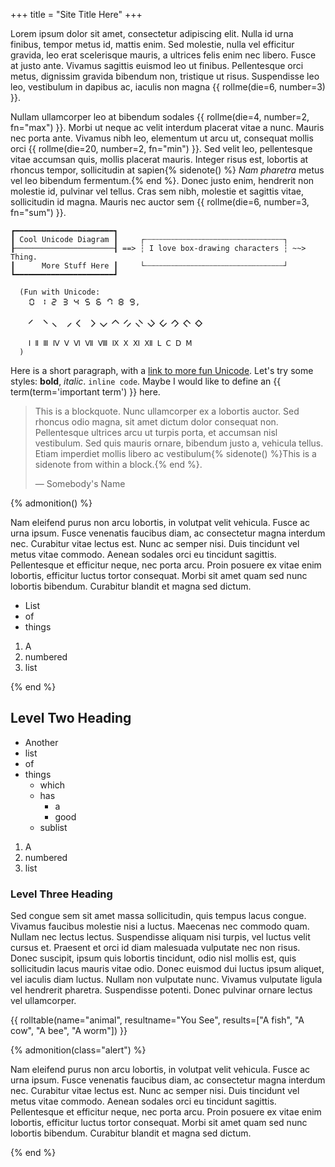 +++
title = "Site Title Here"
+++

Lorem ipsum dolor sit amet, consectetur adipiscing elit. Nulla id urna finibus, tempor metus id, mattis enim. Sed molestie, nulla vel efficitur gravida, leo erat scelerisque mauris, a ultrices felis enim nec libero. Fusce at justo ante. Vivamus sagittis euismod leo ut finibus. Pellentesque orci metus, dignissim gravida bibendum non, tristique ut risus. Suspendisse leo leo, vestibulum in dapibus ac, iaculis non magna {{ rollme(die=6, number=3) }}.

Nullam ullamcorper leo at bibendum sodales {{ rollme(die=4, number=2, fn="max") }}. Morbi ut neque ac velit interdum placerat vitae a nunc. Mauris nec porta ante. Vivamus nibh leo, elementum ut arcu ut, consequat mollis orci {{ rollme(die=20, number=2, fn="min") }}. Sed velit leo, pellentesque vitae accumsan quis, mollis placerat mauris. Integer risus est, lobortis at rhoncus tempor, sollicitudin at sapien{% sidenote() %} _Nam pharetra_ metus vel leo bibendum fermentum.{% end %}. Donec justo enim, hendrerit non molestie id, pulvinar vel tellus. Cras sem nibh, molestie et sagittis vitae, sollicitudin id magna. Mauris nec auctor sem {{ rollme(die=6, number=3, fn="sum") }}.


```
┏━━━━━━━━━━━━━━━━━━━━━━┓
┃ Cool Unicode Diagram ┃     ┌┄┄┄┄┄┄┄┄┄┄┄┄┄┄┄┄┄┄┄┄┄┄┄┄┄┄┄┄┄┄┄┐
┠──────────────────────┨ ==> ┆ I love box-drawing characters ┆ ~~> Thing.
┃      More Stuff Here ┃     └┄┄┄┄┄┄┄┄┄┄┄┄┄┄┄┄┄┄┄┄┄┄┄┄┄┄┄┄┄┄┄┘
┗━━━━━━━━━━━━━━━━━━━━━━┛

  (Fun with Unicode:
    🯰 🯱 🯲 🯳 🯴 🯵 🯶 🯷 🯸 🯹,

    🮠 🮡 🮢 🮣 🮤 🮥 🮦 🮧 🮨 🮩 🮪 🮫 🮬 🮭 🮮

    Ⅰ Ⅱ Ⅲ Ⅳ Ⅴ Ⅵ Ⅶ Ⅷ Ⅸ Ⅹ Ⅺ Ⅻ Ⅼ Ⅽ Ⅾ Ⅿ
  )
```


Here is a short paragraph, with a [link to more fun Unicode](https://en.wikipedia.org/wiki/List_of_Unicode_characters). Let's try some styles: **bold**, _italic_. `inline code`. Maybe I would like to define an {{ term(term='important term') }} here.

> This is a blockquote. Nunc ullamcorper ex a lobortis auctor. Sed rhoncus odio magna, sit amet dictum dolor consequat non. Pellentesque ultrices arcu ut turpis porta, et accumsan nisl vestibulum. Sed quis mauris ornare, bibendum justo a, vehicula tellus. Etiam imperdiet mollis libero ac vestibulum{% sidenote() %}This is a sidenote from within a block.{% end %}. 
>
> &mdash; Somebody's Name

{% admonition() %}

Nam eleifend purus non arcu lobortis, in volutpat velit vehicula. Fusce ac urna ipsum. Fusce venenatis faucibus diam, ac consectetur magna interdum nec. Curabitur vitae lectus est. Nunc ac semper nisi. Duis tincidunt vel metus vitae commodo. Aenean sodales orci eu tincidunt sagittis. Pellentesque et efficitur neque, nec porta arcu. Proin posuere ex vitae enim lobortis, efficitur luctus tortor consequat. Morbi sit amet quam sed nunc lobortis bibendum. Curabitur blandit et magna sed dictum.

- List
- of
- things


1. A
2. numbered
3. list

{% end %}

## Level Two Heading

- Another
- list
- of
- things
  - which
  - has
    - a
    - good
  - sublist


1. A
2. numbered
3. list


### Level Three Heading


Sed congue sem sit amet massa sollicitudin, quis tempus lacus congue. Vivamus faucibus molestie nisi a luctus. Maecenas nec commodo quam. Nullam nec lectus lectus. Suspendisse aliquam nisi turpis, vel luctus velit cursus et. Praesent et orci id diam malesuada vulputate nec non risus. Donec suscipit, ipsum quis lobortis tincidunt, odio nisl mollis est, quis sollicitudin lacus mauris vitae odio. Donec euismod dui luctus ipsum aliquet, vel iaculis diam luctus. Nullam non vulputate nunc. Vivamus vulputate ligula vel hendrerit pharetra. Suspendisse potenti. Donec pulvinar ornare lectus vel ullamcorper.

{{ rolltable(name="animal", resultname="You See", results=["A fish", "A cow", "A bee", "A worm"]) }}

{% admonition(class="alert") %}

Nam eleifend purus non arcu lobortis, in volutpat velit vehicula. Fusce ac urna ipsum. Fusce venenatis faucibus diam, ac consectetur magna interdum nec. Curabitur vitae lectus est. Nunc ac semper nisi. Duis tincidunt vel metus vitae commodo. Aenean sodales orci eu tincidunt sagittis. Pellentesque et efficitur neque, nec porta arcu. Proin posuere ex vitae enim lobortis, efficitur luctus tortor consequat. Morbi sit amet quam sed nunc lobortis bibendum. Curabitur blandit et magna sed dictum.

{% end %}
